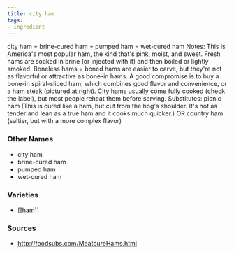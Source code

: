 ```yaml
---
title: city ham
tags:
- ingredient
---
```

city ham = brine-cured ham = pumped ham = wet-cured ham Notes: This is America's most popular ham, the kind that's pink, moist, and sweet. Fresh hams are soaked in brine (or injected with it) and then boiled or lightly smoked. Boneless hams = boned hams are easier to carve, but they're not as flavorful or attractive as bone-in hams. A good compromise is to buy a bone-in spiral-sliced ham, which combines good flavor and convenience, or a ham steak (pictured at right). City hams usually come fully cooked (check the label), but most people reheat them before serving. Substitutes: picnic ham (This is cured like a ham, but cut from the hog's shoulder. It's not as tender and lean as a true ham and it cooks much quicker.) OR country ham (saltier, but with a more complex flavor)

### Other Names

* city ham
* brine-cured ham
* pumped ham
* wet-cured ham

### Varieties

* [[ham]]

### Sources
* http://foodsubs.com/MeatcureHams.html
